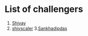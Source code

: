 # List of challengers
1. [Shivay](https://github.com/shivaylamba)
2. [shivscaler](http://github.com/shivscaler)
3.[Sankhadipdas](https://github.com/sankhadip10)
